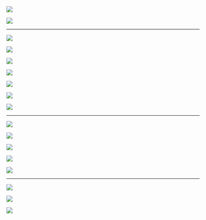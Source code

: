 ![](http://i.imgur.com/y4v4GFb.png)

![](http://i.imgur.com/448eCIp.png)

---

![](http://imgur.com/9IbSiJd.png)

![](http://imgur.com/pXzMjWL.png)

![](http://imgur.com/ZQWcPdG.png)

![](http://imgur.com/6CcO0yK.png)

![](http://imgur.com/r7glpv8.png)

![](http://imgur.com/2paTXRc.png)

![](http://i.imgur.com/mWl8J2o.png)

---

![](http://imgur.com/KmFZiJ5.png)

![](http://imgur.com/3WciDHD.png)

![](http://i.imgur.com/h5Jomxt.png)

![](http://i.imgur.com/o6sjN03.png)

![](http://i.imgur.com/SeHKNpY.png)

---

![](http://imgur.com/OaElH3T.png)

![](http://i.imgur.com/Pvu7PKV.png)

![](http://i.imgur.com/V9u8nlM.png)

